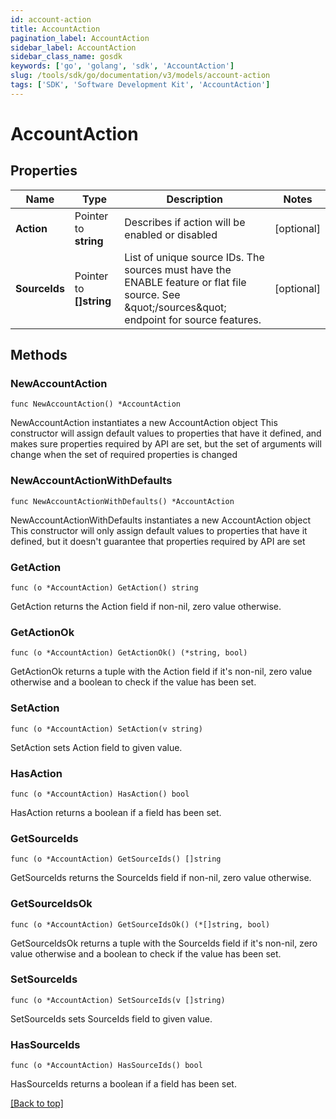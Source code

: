 ```yaml
---
id: account-action
title: AccountAction
pagination_label: AccountAction
sidebar_label: AccountAction
sidebar_class_name: gosdk
keywords: ['go', 'golang', 'sdk', 'AccountAction'] 
slug: /tools/sdk/go/documentation/v3/models/account-action
tags: ['SDK', 'Software Development Kit', 'AccountAction']
---
```


# AccountAction

## Properties

Name | Type | Description | Notes
------------ | ------------- | ------------- | -------------
**Action** | Pointer to **string** | Describes if action will be enabled or disabled | [optional] 
**SourceIds** | Pointer to **[]string** | List of unique source IDs. The sources must have the ENABLE feature or flat file source. See \&quot;/sources\&quot; endpoint for source features. | [optional] 

## Methods

### NewAccountAction

`func NewAccountAction() *AccountAction`

NewAccountAction instantiates a new AccountAction object
This constructor will assign default values to properties that have it defined,
and makes sure properties required by API are set, but the set of arguments
will change when the set of required properties is changed

### NewAccountActionWithDefaults

`func NewAccountActionWithDefaults() *AccountAction`

NewAccountActionWithDefaults instantiates a new AccountAction object
This constructor will only assign default values to properties that have it defined,
but it doesn't guarantee that properties required by API are set

### GetAction

`func (o *AccountAction) GetAction() string`

GetAction returns the Action field if non-nil, zero value otherwise.

### GetActionOk

`func (o *AccountAction) GetActionOk() (*string, bool)`

GetActionOk returns a tuple with the Action field if it's non-nil, zero value otherwise
and a boolean to check if the value has been set.

### SetAction

`func (o *AccountAction) SetAction(v string)`

SetAction sets Action field to given value.

### HasAction

`func (o *AccountAction) HasAction() bool`

HasAction returns a boolean if a field has been set.

### GetSourceIds

`func (o *AccountAction) GetSourceIds() []string`

GetSourceIds returns the SourceIds field if non-nil, zero value otherwise.

### GetSourceIdsOk

`func (o *AccountAction) GetSourceIdsOk() (*[]string, bool)`

GetSourceIdsOk returns a tuple with the SourceIds field if it's non-nil, zero value otherwise
and a boolean to check if the value has been set.

### SetSourceIds

`func (o *AccountAction) SetSourceIds(v []string)`

SetSourceIds sets SourceIds field to given value.

### HasSourceIds

`func (o *AccountAction) HasSourceIds() bool`

HasSourceIds returns a boolean if a field has been set.


[[Back to top]](#) 


